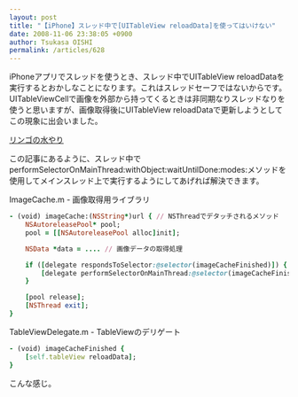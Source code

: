 ```yaml
---
layout: post
title: "【iPhone】スレッド中で[UITableView reloadData]を使ってはいけない"
date: 2008-11-06 23:38:05 +0900
author: Tsukasa OISHI
permalink: /articles/628
---
```


iPhoneアプリでスレッドを使うとき、スレッド中でUITableView reloadDataを実行するとおかしなことになります。これはスレッドセーフではないからです。
UITableViewCellで画像を外部から持ってくるときは非同期なりスレッドなりを使うと思いますが、画像取得後にUITableView reloadDataで更新しようとしてこの現象に出会いました。

[リンゴの水やり](http://blog.livedoor.jp/gutskun/archives/5553087.html)

この記事にあるように、スレッド中でperformSelectorOnMainThread:withObject:waitUntilDone:modes:メソッドを使用してメインスレッド上で実行するようにしてあげれば解決できます。

ImageCache.m - 画像取得用ライブラリ

```ruby
- (void) imageCache:(NSString*)url { // NSThreadでデタッチされるメソッド
    NSAutoreleasePool* pool;
    pool = [[NSAutoreleasePool alloc]init];

    NSData *data = .... // 画像データの取得処理

    if ([delegate respondsToSelector:@selector(imageCacheFinished)]) {
        [delegate performSelectorOnMainThread:@selector(imageCacheFinished) withObject:nil waitUntilDone:YES];
    }

    [pool release];
    [NSThread exit];
}
```

TableViewDelegate.m - TableViewのデリゲート

```ruby
- (void) imageCacheFinished {
    [self.tableView reloadData];
}
```

こんな感じ。

